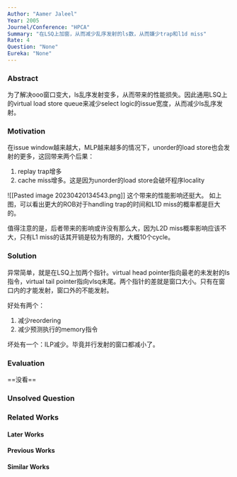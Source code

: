 ```yaml
---
Author: "Aamer Jaleel"
Year: 2005
Journel/Conference: "HPCA"
Summary: "在LSQ上加窗，从而减少乱序发射的ls数，从而嫌少trap和l1d miss"
Rate: 4
Question: "None"
Eureka: "None"
---
```

### Abstract
为了解决ooo窗口变大，ls乱序发射变多，从而带来的性能损失。因此通用LSQ上的virtual load store queue来减少select logic的issue宽度，从而减少ls乱序发射。

### Motivation
在issue window越来越大，MLP越来越多的情况下，unorder的load store也会发射的更多，这回带来两个后果：
1. replay trap增多
2. cache miss增多。这是因为unorder的load store会破坏程序locality

![[Pasted image 20230420134543.png]]
这个带来的性能影响还挺大。
如上图，可以看出更大的ROB对于handling trap的时间和L1D miss的概率都是巨大的。

值得注意的是，后者带来的影响或许没有那么大，因为L2D miss概率影响应该不大，只有L1 miss的话其开销是较为有限的，大概10个cycle。

### Solution
异常简单，就是在LSQ上加两个指针。virtual head pointer指向最老的未发射的ls指令，virtual tail pointer指向vlsq末尾。两个指针的差就是窗口大小。只有在窗口内的才能发射，窗口外的不能发射。

好处有两个：
1. 减少reordering
2. 减少预测执行的memory指令

坏处有一个：ILP减少。毕竟并行发射的窗口都减小了。
### Evaluation
==没看==

### Unsolved Question


### Related Works
#### Later Works

#### Previous Works

#### Similar Works
